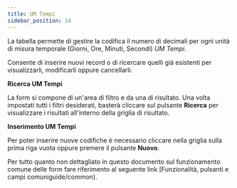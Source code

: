 ```yaml
---
title: UM Tempi
sidebar_position: 14
---
```


La tabella permette di gestire la codifica il numero di decimali per ogni unità di misura temporale (Giorni, Ore, Minuti, Secondi) *UM Tempi*.

Consente di inserire nuovi record o di ricercare quelli già esistenti per visualizzarli, modificarli oppure cancellarli.

**Ricerca UM Tempi**

La form si compone di un'area di filtro e da una di risultato. Una volta impostati tutti i filtri desiderati, basterà cliccare sul pulsante **Ricerca** per visualizzare i risultati all'interno della griglia di risultato.

**Inserimento UM Tempi**

Per poter inserire nuove codifiche è necessario cliccare nella griglia sulla prima riga vuota oppure premere il pulsante **Nuovo**.

Per tutto quanto non dettagliato in questo documento sul funzionamento comune delle form fare riferimento al seguente link [Funzionalità, pulsanti e campi comuniguide/common).